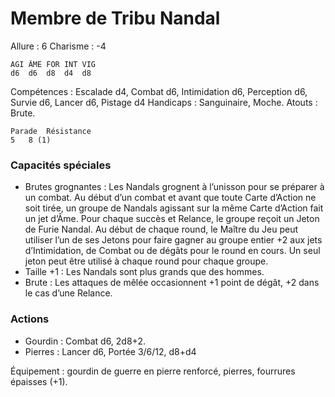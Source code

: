 # Membre de Tribu Nandal

Allure : 6
Charisme : -4

	AGI	ÂME	FOR	INT	VIG
	d6	d6	d8	d4	d8

Compétences : Escalade d4, Combat d6, Intimidation d6, Perception d6, Survie d6, Lancer d6, Pistage d4
Handicaps : Sanguinaire, Moche.
Atouts : Brute.

	Parade	Résistance
	5	8 (1)

### Capacités spéciales
- Brutes grognantes : Les Nandals grognent à l’unisson pour se préparer à un combat. Au début d’un combat et avant que toute Carte d’Action ne soit tirée, un groupe de Nandals agissant sur la même Carte d’Action fait un jet d’Âme. Pour chaque succès et Relance, le groupe reçoit un Jeton de Furie Nandal. Au début de chaque round, le Maître du Jeu peut utiliser l’un de ses Jetons pour faire gagner au groupe entier +2 aux jets d’Intimidation, de Combat ou de dégâts pour le round en cours. Un seul jeton peut être utilisé à chaque round pour chaque groupe.
- Taille +1 : Les Nandals sont plus grands que des hommes.
- Brute : Les attaques de mêlée occasionnent +1 point de dégât, +2 dans le cas d’une Relance.

### Actions
- Gourdin : Combat d6, 2d8+2.
- Pierres : Lancer d6, Portée 3/6/12, d8+d4

Équipement : gourdin de guerre en pierre renforcé, pierres, fourrures épaisses (+1).
